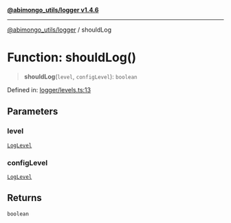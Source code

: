 [**@abimongo_utils/logger v1.4.6**](../README.md)

***

[@abimongo_utils/logger](../README.md) / shouldLog

# Function: shouldLog()

> **shouldLog**(`level`, `configLevel`): `boolean`

Defined in: [logger/levels.ts:13](https://github.com/NodEm9/abimongo_utils/blob/44bde4aba239181e6f4030255b47a0bd30e0063b/logger/src/logger/levels.ts#L13)

## Parameters

### level

[`LogLevel`](../type-aliases/LogLevel.md)

### configLevel

[`LogLevel`](../type-aliases/LogLevel.md)

## Returns

`boolean`
